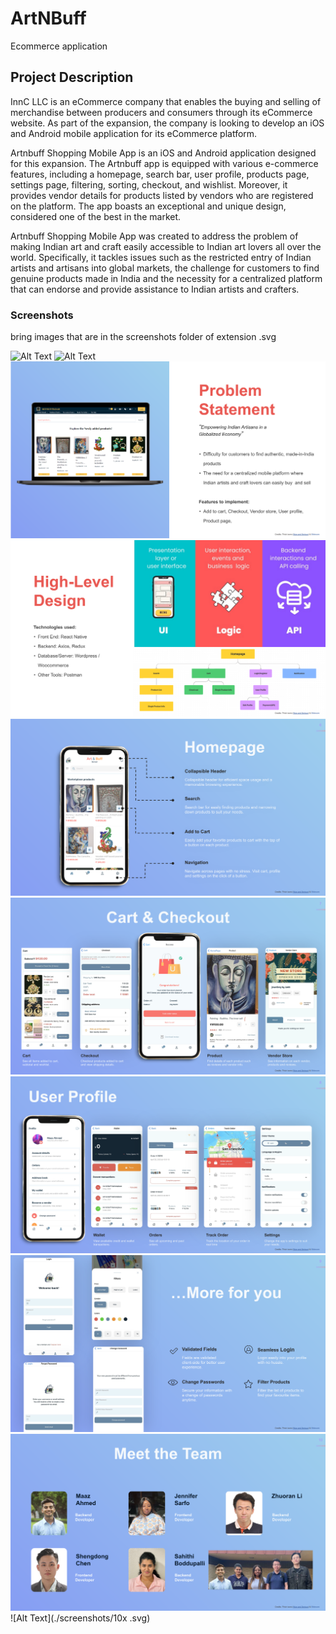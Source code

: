# ArtNBuff
Ecommerce application

## Project Description
InnC LLC is an eCommerce company that enables the buying and selling of merchandise between producers and consumers through its eCommerce website. As part of the expansion, the company is looking to develop an  iOS and Android mobile application for its eCommerce platform. 

Artnbuff Shopping Mobile App is an iOS and Android application designed for this expansion. The Artnbuff app is equipped with various e-commerce features, including a homepage, search bar, user profile, products page, settings page, filtering, sorting, checkout, and wishlist. Moreover, it provides vendor details for products listed by vendors who are registered on the platform. The app boasts an exceptional and unique design, considered one of the best in the market.

Artnbuff Shopping Mobile App was created to address the problem of making Indian art and craft easily accessible to Indian art lovers all over the world. Specifically, it tackles issues such as the restricted entry of Indian artists and artisans into global markets, the challenge for customers to find genuine products made in India and the necessity for a centralized platform that can endorse and provide assistance to Indian artists and crafters.


### Screenshots

bring images that are in the screenshots folder of extension .svg

![Alt Text](./screenshots/1.svg)
![Alt Text](./screenshots/2.svg)
![Alt Text](./screenshots/3.svg)
![Alt Text](./screenshots/4.svg)
![Alt Text](./screenshots/5.svg)
![Alt Text](./screenshots/6.svg)
![Alt Text](./screenshots/7.svg)
![Alt Text](./screenshots/8.svg)
![Alt Text](./screenshots/9.svg)
![Alt Text](./screenshots/10x   .svg)

